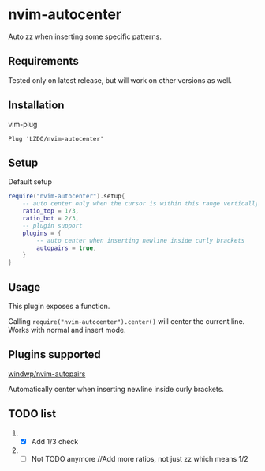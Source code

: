 # nvim-autocenter

Auto zz when inserting some specific patterns.

## Requirements

Tested only on latest release, but will work on other versions as well.

## Installation

vim-plug

```
Plug 'LZDQ/nvim-autocenter'
```

## Setup

Default setup

```lua
require("nvim-autocenter").setup{
    -- auto center only when the cursor is within this range vertically
    ratio_top = 1/3,
    ratio_bot = 2/3,
    -- plugin support
    plugins = {
        -- auto center when inserting newline inside curly brackets
        autopairs = true,
    }
}
```

## Usage

This plugin exposes a function.

Calling `require("nvim-autocenter").center()` will center the current line. Works with normal and insert mode.

## Plugins supported

[windwp/nvim-autopairs](https://github.com/windwp/nvim-autopairs)

Automatically center when inserting newline inside curly brackets.

## TODO list

1. - [x] Add 1/3 check
2. - [ ] Not TODO anymore //Add more ratios, not just zz which means 1/2

